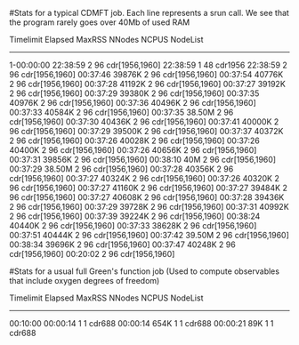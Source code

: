 #Stats for a typical CDMFT job. Each line represents a srun call. We see that the program rarely goes over 40Mb of used RAM

 Timelimit    Elapsed     MaxRSS   NNodes      NCPUS        NodeList 
---------- ---------- ---------- -------- ---------- --------------- 
1-00:00:00   22:38:59                   2         96  cdr[1956,1960] 
             22:38:59                   1         48         cdr1956 
             22:38:59                   2         96  cdr[1956,1960] 
             00:37:46     39876K        2         96  cdr[1956,1960] 
             00:37:54     40776K        2         96  cdr[1956,1960] 
             00:37:28     41192K        2         96  cdr[1956,1960] 
             00:37:27     39192K        2         96  cdr[1956,1960] 
             00:37:29     39380K        2         96  cdr[1956,1960] 
             00:37:35     40976K        2         96  cdr[1956,1960] 
             00:37:36     40496K        2         96  cdr[1956,1960] 
             00:37:33     40584K        2         96  cdr[1956,1960] 
             00:37:35     38.50M        2         96  cdr[1956,1960] 
             00:37:30     40436K        2         96  cdr[1956,1960] 
             00:37:41     40000K        2         96  cdr[1956,1960] 
             00:37:29     39500K        2         96  cdr[1956,1960] 
             00:37:37     40372K        2         96  cdr[1956,1960] 
             00:37:26     40028K        2         96  cdr[1956,1960] 
             00:37:26     40400K        2         96  cdr[1956,1960] 
             00:37:26     40656K        2         96  cdr[1956,1960] 
             00:37:31     39856K        2         96  cdr[1956,1960] 
             00:38:10        40M        2         96  cdr[1956,1960] 
             00:37:29     38.50M        2         96  cdr[1956,1960] 
             00:37:28     40356K        2         96  cdr[1956,1960] 
             00:37:27     40324K        2         96  cdr[1956,1960] 
             00:37:26     40320K        2         96  cdr[1956,1960] 
             00:37:27     41160K        2         96  cdr[1956,1960] 
             00:37:27     39484K        2         96  cdr[1956,1960] 
             00:37:27     40608K        2         96  cdr[1956,1960] 
             00:37:28     39436K        2         96  cdr[1956,1960] 
             00:37:29     39728K        2         96  cdr[1956,1960] 
             00:37:31     40992K        2         96  cdr[1956,1960] 
             00:37:39     39224K        2         96  cdr[1956,1960] 
             00:38:24     40440K        2         96  cdr[1956,1960] 
             00:37:33     38628K        2         96  cdr[1956,1960] 
             00:37:51     40444K        2         96  cdr[1956,1960] 
             00:37:42     39.50M        2         96  cdr[1956,1960] 
             00:38:34     39696K        2         96  cdr[1956,1960] 
             00:37:47     40248K        2         96  cdr[1956,1960] 
             00:20:02                   2         96  cdr[1956,1960] 

#Stats for a usual full Green's function job (Used to compute observables that include oxygen degrees of freedom)

Timelimit    Elapsed     MaxRSS   NNodes      NCPUS        NodeList 
---------- ---------- ---------- -------- ---------- --------------- 
  00:10:00   00:00:14                   1          1          cdr688 
             00:00:14       654K        1          1          cdr688 
             00:00:21        89K        1          1          cdr688 

